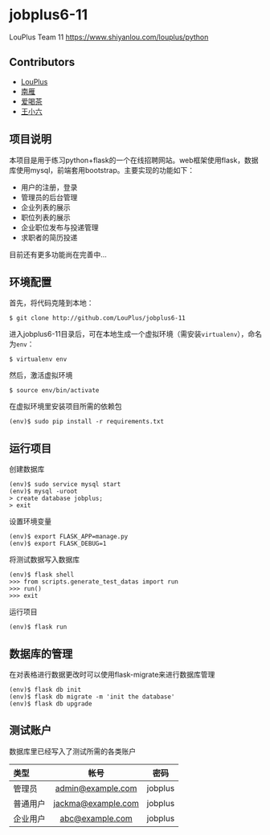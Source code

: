# jobplus6-11

LouPlus Team 11 https://www.shiyanlou.com/louplus/python

## Contributors

* [LouPlus](https://github.com/LouPlus)
* [南雁](https://github.com/nanyan375)
* [爱喝茶](https://github.com/teawithme)
* [王小六](https://github.com/wkandking)

## 项目说明

本项目是用于练习python+flask的一个在线招聘网站。web框架使用flask，数据库使用mysql，前端套用bootstrap。主要实现的功能如下：

* 用户的注册，登录
* 管理员的后台管理
* 企业列表的展示
* 职位列表的展示
* 企业职位发布与投递管理
* 求职者的简历投递

目前还有更多功能尚在完善中...

## 环境配置

首先，将代码克隆到本地：

`$ git clone http://github.com/LouPlus/jobplus6-11`

进入jobplus6-11目录后，可在本地生成一个虚拟环境（需安装`virtualenv`），命名为`env`：

`$ virtualenv env`

然后，激活虚拟环境

`$ source env/bin/activate`

在虚拟环境里安装项目所需的依赖包

`(env)$ sudo pip install -r requirements.txt`

## 运行项目

创建数据库
```
(env)$ sudo service mysql start
(env)$ mysql -uroot
> create database jobplus;
> exit
```
设置环境变量
```
(env)$ export FLASK_APP=manage.py
(env)$ export FLASK_DEBUG=1
```
将测试数据写入数据库
```
(env)$ flask shell
>>> from scripts.generate_test_datas import run
>>> run()
>>> exit
```
运行项目

`(env)$ flask run`

## 数据库的管理
在对表格进行数据更改时可以使用flask-migrate来进行数据库管理
```
(env)$ flask db init
(env)$ flask db migrate -m 'init the database'
(env)$ flask db upgrade
```

## 测试账户

数据库里已经写入了测试所需的各类账户

类型 | 帐号 | 密码
:-|:-:|:-:
管理员 | admin@example.com | jobplus
普通用户 | jackma@example.com | jobplus
企业用户 | abc@example.com | jobplus

